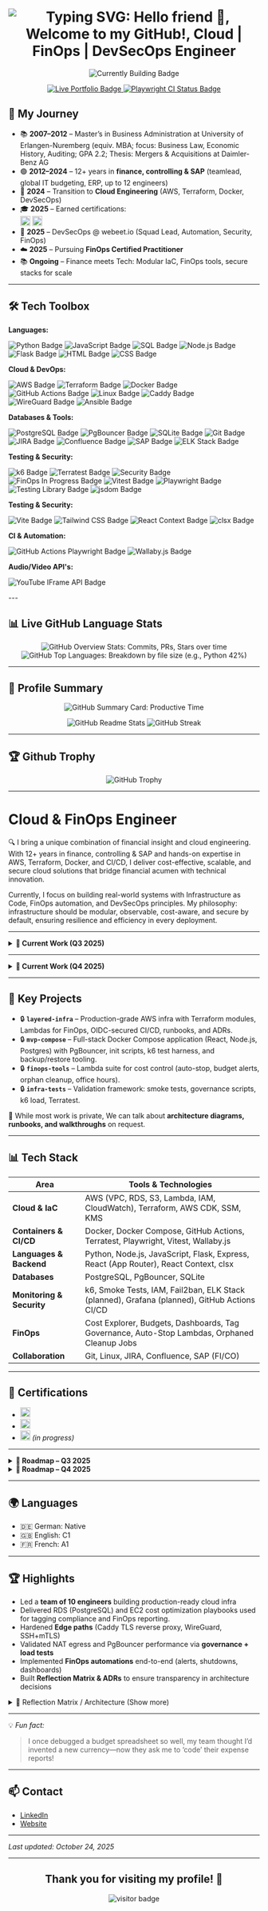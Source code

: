 <h1 align="center">
  <img src="https://readme-typing-svg.herokuapp.com?font=Bitcount+Grid+Double&size=35&duration=5000&pause=300&color=38C2FF&center=true&vCenter=true&width=800&height=90&lines=Hello%20friend%20%F0%9F%91%8B%3BWelcome%20to%20my%20GitHub%21%3BCloud%20%7C%20FinOps%20%7C%20DevSecOps%20Engineer" alt="Typing SVG: Hello friend 👋, Welcome to my GitHub!, Cloud | FinOps | DevSecOps Engineer" />
</h1>
  <div align="center">
  <img src="https://img.shields.io/badge/Currently%20Building-Portfolio%20(Q4%202025)-blueviolet?style=flat-square" alt="Currently Building Badge" />
  </div>
<p align="center">
  <a href="https://www.siebert.cv" target="_blank">
    <img src="https://img.shields.io/badge/Live-Portfolio_(siebert.cv)-blueviolet?style=flat-square&logo=vercel&logoColor=white" alt="Live Portfolio Badge" />
  </a>
  <a href="https://github.com/DanielSiebert-dev/portfolio-private/actions/workflows/playwright.yml" target="_blank">
    <img src="https://github.com/DanielSiebert-dev/portfolio-private/actions/workflows/playwright.yml/badge.svg" alt="Playwright CI Status Badge" />
  </a>
</p>

## 📌 My Journey

- 📚 **2007–2012** – Master’s in Business Administration at University of Erlangen-Nuremberg (equiv. MBA; focus: Business Law, Economic History, Auditing; GPA 2.2; Thesis: Mergers & Acquisitions at Daimler-Benz AG
- 🟢 **2012–2024** – 12+ years in **finance, controlling & SAP** (teamlead, global IT budgeting, ERP, up to 12 engineers)
- 🚀 **2024** – Transition to **Cloud Engineering** (AWS, Terraform, Docker, DevSecOps)
- 🎓 **2025** – Earned certifications:<br>
  <img src="https://img.shields.io/badge/AWS%20Cloud%20Practitioner-232F3E?style=flat-square&logo=amazonaws&logoColor=white" alt="AWS Cloud Practitioner Badge" height="20"/>
  <img src="https://img.shields.io/badge/AWS%20Solutions%20Architect-232F3E?style=flat-square&logo=amazonaws&logoColor=white" alt="AWS Solutions Architect Badge" height="20"/>
- 🔐 **2025** – DevSecOps @ webeet.io (Squad Lead, Automation, Security, FinOps)
- ☁️ **2025** – Pursuing **FinOps Certified Practitioner**
- 📚 **Ongoing** – Finance meets Tech: Modular IaC, FinOps tools, secure stacks for scale

---

## 🛠️ Tech Toolbox

**Languages:**  
<p align="left">
<img src="https://img.shields.io/badge/-Python-3776AB?style=flat&logo=python&logoColor=white" alt="Python Badge" />
<img src="https://img.shields.io/badge/-JavaScript-F7DF1E?style=flat&logo=javascript&logoColor=black" alt="JavaScript Badge" />
<img src="https://img.shields.io/badge/-SQL-000000?style=flat&logo=postgresql&logoColor=white" alt="SQL Badge" />
<img src="https://img.shields.io/badge/-Node.js-339933?style=flat&logo=node.js&logoColor=white" alt="Node.js Badge" />
<img src="https://img.shields.io/badge/-Flask-000000?style=flat&logo=flask&logoColor=white" alt="Flask Badge" />
<img src="https://img.shields.io/badge/-HTML-E34F26?style=flat&logo=html5&logoColor=white" alt="HTML Badge" />
<img src="https://img.shields.io/badge/-CSS-1572B6?style=flat&logo=css3&logoColor=white" alt="CSS Badge" />
</p>

**Cloud & DevOps:**  
<p align="left">
<img src="https://img.shields.io/badge/AWS-FF9900?style=flat&logo=amazon-aws&logoColor=white" alt="AWS Badge" />
<img src="https://img.shields.io/badge/-Terraform-7B42BC?style=flat&logo=terraform&logoColor=white" alt="Terraform Badge" />
<img src="https://img.shields.io/badge/-Docker-2496ED?style=flat&logo=docker&logoColor=white" alt="Docker Badge" />
<img src="https://img.shields.io/badge/GitHub_Actions-2088FF?style=flat&logo=github-actions&logoColor=white" alt="GitHub Actions Badge" />
<img src="https://img.shields.io/badge/-Linux-FCC624?style=flat&logo=linux&logoColor=black" alt="Linux Badge" />
<img src="https://img.shields.io/badge/Caddy-1F88C0?style=flat&logo=caddy&logoColor=white" alt="Caddy Badge" />
<img src="https://img.shields.io/badge/WireGuard-88171A?style=flat&logo=wireguard&logoColor=white" alt="WireGuard Badge" />
<img src="https://img.shields.io/badge/-Ansible-EE0000?style=flat&logo=ansible&logoColor=white" alt="Ansible Badge" />
</p>

**Databases & Tools:**  
<p align="left">
<img src="https://img.shields.io/badge/-PostgreSQL-336791?style=flat&logo=postgresql&logoColor=white" alt="PostgreSQL Badge" />
<img src="https://img.shields.io/badge/-PgBouncer-000000?style=flat&logoColor=white" alt="PgBouncer Badge" />
<img src="https://img.shields.io/badge/-SQLite-000000?style=flat&logoColor=white" alt="SQLite Badge" />
<img src="https://img.shields.io/badge/-Git-F05032?style=flat&logo=git&logoColor=white" alt="Git Badge" />
<img src="https://img.shields.io/badge/-JIRA-0052CC?style=flat&logo=jira&logoColor=white" alt="JIRA Badge" />
<img src="https://img.shields.io/badge/-Confluence-172B4D?style=flat&logo=confluence&logoColor=white" alt="Confluence Badge" />
<img src="https://img.shields.io/badge/-SAP-0FAAFF?style=flat&logo=sap&logoColor=white" alt="SAP Badge" />
<img src="https://img.shields.io/badge/ELK%20Stack-005571?style=flat&logoColor=white" alt="ELK Stack Badge" />
</p>

**Testing & Security:**  
<p align="left">
<img src="https://img.shields.io/badge/-k6-005571?style=flat&logoColor=white" alt="k6 Badge" />
<img src="https://img.shields.io/badge/-Terratest-00ADD8?style=flat&logo=go&logoColor=white" alt="Terratest Badge" />
<img src="https://img.shields.io/badge/-Security-000000?style=flat&logoColor=white" alt="Security Badge" />
<img src="https://img.shields.io/badge/FinOps-In_Progress-FFD700?style=flat&logoColor=black" alt="FinOps In Progress Badge" />
<img src="https://img.shields.io/badge/-Vitest-6E9F18?style=flat&logo=vitest&logoColor=white" alt="Vitest Badge" />
<img src="https://img.shields.io/badge/-Playwright-2EAD33?style=flat&logo=playwright&logoColor=white" alt="Playwright Badge" />
<img src="https://img.shields.io/badge/-TestingLibrary-E33332?style=flat&logo=testinglibrary&logoColor=white" alt="Testing Library Badge" />
<img src="https://img.shields.io/badge/-jsdom-000000?style=flat&logo=jsdom&logoColor=white" alt="jsdom Badge" />
</p>

**Testing & Security:** 
<p align="left">
<img src="https://img.shields.io/badge/-Vite-646CFF?style=flat&logo=vite&logoColor=white" alt="Vite Badge" />
<img src="https://img.shields.io/badge/-Tailwind_CSS-06B6D4?style=flat&logo=tailwindcss&logoColor=white" alt="Tailwind CSS Badge" />
<img src="https://img.shields.io/badge/-React_Context-61DAFB?style=flat&logo=react&logoColor=white" alt="React Context Badge" />
<img src="https://img.shields.io/badge/-clsx-000000?style=flat&logoColor=white" alt="clsx Badge" />
</p>

**CI & Automation:** 
<p align="left">
<img src="https://img.shields.io/badge/-GitHub_Actions_Playwright-2088FF?style=flat&logo=github-actions&logoColor=white" alt="GitHub Actions Playwright Badge" />
<img src="https://img.shields.io/badge/-Wallaby.js-F03C15?style=flat&logo=wallaby&logoColor=white" alt="Wallaby.js Badge" />
</p>

**Audio/Video API's:** 
<p align="left">
<img src="https://img.shields.io/badge/-YouTube%20IFrame%20API-FF0000?style=flat&logo=youtube&logoColor=white" alt="YouTube IFrame API Badge" />
</p>
---

## 📊 Live GitHub Language Stats
<p align="center">
  <img src="https://raw.githubusercontent.com/DanielSiebert-dev/GitHub-Stats-Visualization/master/generated/overview.svg" alt="GitHub Overview Stats: Commits, PRs, Stars over time" />
  <img src="https://raw.githubusercontent.com/DanielSiebert-dev/GitHub-Stats-Visualization/master/generated/languages.svg" alt="GitHub Top Languages: Breakdown by file size (e.g., Python 42%)" />
</p>

---

## 🌟 Profile Summary

<p align="center">
  <img src="http://github-profile-summary-cards.vercel.app/api/cards/productive-time?username=DanielSiebert-dev&count_private=true&include_all_commits=true&theme=github_dark&utcOffset=8&cache_bust=1&v=9" alt="GitHub Summary Card: Productive Time" />
</p>

<p align="center">
  <img src="https://github-readme-stats-one-livid-30.vercel.app/api?username=DanielSiebert-dev&theme=github_dark&count_private=true&custom_title=GitHub%20Stats&hide_title=true&show_icons=true&hide_border=true" alt="GitHub Readme Stats" />
  <img src="https://github-readme-streak-stats-pi-olive.vercel.app?user=DanielSiebert-dev&theme=github-dark&hide_border=true&card_width=339&card_height=197" alt="GitHub Streak" />
</p>

---

## 🏆 Github Trophy

<p align="center">
  <img src="https://github-profile-trophy.screw-hand.vercel.app/?username=DanielSiebert-dev&theme=juicyfresh&column=-1&rank=SSS,SS,S,AAA,AA,A,B,C&no-frame=true&no-bg=true&margin-w=6&card_width=120" alt="GitHub Trophy" />
</p>

---

# Cloud & FinOps Engineer

🔍 I bring a unique combination of financial insight and cloud engineering. With 12+ years in finance, controlling & SAP and hands-on expertise in AWS, Terraform, Docker, and CI/CD, I deliver cost-effective, scalable, and secure cloud solutions that bridge financial acumen with technical innovation.

Currently, I focus on building real-world systems with Infrastructure as Code, FinOps automation, and DevSecOps principles. My philosophy: infrastructure should be modular, observable, cost-aware, and secure by default, ensuring resilience and efficiency in every deployment.

---

<details>
  <summary><strong>🔧 Current Work (Q3 2025)</strong></summary>

- **Terraform-based AWS Infrastructure**  
  Modular stacks: VPC, EC2, ALB, ASG, RDS, S3, IAM. Remote backends with S3+DynamoDB. IAM scoped via OIDC → least privilege.  
- **FinOps Automation**  
  Tag-based dashboards, auto-stop Lambdas, orphaned cleanup, budget alerts, office-hour scheduling. Transparent cost visibility with Cost Explorer.  

<p align="center">
  <img src="docs/Infrastructure.png" alt="Architecture Overview" />
</p>

  **RDS & EC2 Optimization**  
  Consolidated RDS (PostgreSQL) instances and tuned PgBouncer connection pools to reduce idle compute.  
  Analyzed CloudWatch metrics (CPU, I/O, network) and right-sized EC2 fleets via Terraform.  
  Created tagging-based Cost Explorer dashboards and Excel/Power BI exports for spend visibility.  
  Automated license and instance-type reporting for compliance and cost governance.
  > These initiatives reduced idle compute and improved visibility across our AWS environments by over 30 %.  
- **DevSecOps Workflows**  
  GitHub Actions pipelines with drift detection, fmt/lint gates, smoke tests. Bastion-controlled and IaC-driven deployments.  
- **App & Data Platform**  
  Docker Compose stacks (Node.js + Postgres + PgBouncer). Connection pooling validated with **k6** load tests (p90 <200ms). Runbooks for DB admin via SSH+mTLS.  
- **Secrets & Access Management**  
  IAM policies, SSM Parameter Store, session-based admin paths, encryption with KMS.  

</details>

---

<details>
  <summary><strong>🔧 Current Work (Q4 2025)</strong></summary>

- **Interactive Portfolio Website ([siebert.cv](https://www.siebert.cv))**  
  Designed, developed, and deployed a modern, creative portfolio using **Next.js**, **Tailwind CSS**, and **Vite**. The site showcases real projects, a dynamic architecture section, and a persistent music player. Built with clean design, rapid load times, and developer-first tooling in mind.
  - Integrated **YouTube-based audio player** with autoplay playlist, volume control, and marquee scrolling titles  
  - Persistent global player via React Context, custom hooks, and App Router  
  - Route-safe design and scroll handling for long track titles  
  - Inspired by music streaming UI with strong testing guarantees  

- **Phase2 Architecture: Modular Music Player Development**  
  - Built entirely from scratch using test-driven development  
  - Features include: fade-in/out track titles, overflow detection, looped marquee, playlist navigation, and track sync  
  - Architecture supports component isolation and animation control for future extensions (e.g. waveform display, lyrics integration)  

- **Testing & Automation**  
  - Full **Playwright E2E suite** testing user flow: playback, transitions, page navigation, auto-loop  
  - **Vitest** unit tests for React logic, animation states, and hook behaviors  
  - CI integration with GitHub Actions enforcing strict merge policy (e.g. no green → no merge)  
  - Local dev support with Wallaby.js for instant TDD feedback  

- **Freelance & Personal Branding**  
  - Portfolio illustrates strong blend of **creative frontend** and **infrastructure expertise**  
  - Emphasis on live examples, transparent project structure, and progressive enhancement  
  - Storytelling through README, music player, and UI interaction  
  - Launched under custom domain: [www.siebert.cv](https://www.siebert.cv)  

> This project represents the culmination of Q4 efforts in design, testing, infra, and communication. It acts as a living showcase for both frontend craft and backend rigor.

</details>

---

## 📂 Key Projects

- 🔒 **`layered-infra`** – Production-grade AWS infra with Terraform modules, Lambdas for FinOps, OIDC-secured CI/CD, runbooks, and ADRs.  
- 🔒 **`mvp-compose`** – Full-stack Docker Compose application (React, Node.js, Postgres) with PgBouncer, init scripts, k6 test harness, and backup/restore tooling.  
- 🔒 **`finops-tools`** – Lambda suite for cost control (auto-stop, budget alerts, orphan cleanup, office hours).  
- 🔒 **`infra-tests`** – Validation framework: smoke tests, governance scripts, k6 load, Terratest.  

📎 While most work is private, We can talk about **architecture diagrams, runbooks, and walkthroughs** on request.  

---

## 📊 Tech Stack

| Area                      | Tools & Technologies                                                                            |
|---------------------------|-------------------------------------------------------------------------------------------------|
| **Cloud & IaC**           | AWS (VPC, RDS, S3, Lambda, IAM, CloudWatch), Terraform, AWS CDK, SSM, KMS                       |
| **Containers & CI/CD**    | Docker, Docker Compose, GitHub Actions, Terratest, Playwright, Vitest, Wallaby.js               |
| **Languages & Backend**   | Python, Node.js, JavaScript, Flask, Express, React (App Router), React Context, clsx            |
| **Databases**             | PostgreSQL, PgBouncer, SQLite                                                                   |
| **Monitoring & Security** | k6, Smoke Tests, IAM, Fail2ban, ELK Stack (planned), Grafana (planned), GitHub Actions CI/CD    |
| **FinOps**                | Cost Explorer, Budgets, Dashboards, Tag Governance, Auto-Stop Lambdas, Orphaned Cleanup Jobs    |
| **Collaboration**         | Git, Linux, JIRA, Confluence, SAP (FI/CO)                                                       |

---

## 🧾 Certifications

- <img src="https://img.shields.io/badge/AWS%20Cloud%20Practitioner-232F3E?style=flat-square&logo=amazonaws&logoColor=white" alt="AWS Cloud Practitioner Badge" height="20"/>
- <img src="https://img.shields.io/badge/AWS%20Solutions%20Architect-232F3E?style=flat-square&logo=amazonaws&logoColor=white" alt="AWS Solutions Architect Badge" height="20"/>
- <img src="https://img.shields.io/badge/FinOps-Certified%20Practitioner-FFD700?style=flat&logo=finops&logoColor=black" alt="FinOps Certified Practitioner Badge" height="20"/> *(in progress)*

---
<details>
  <summary><strong>📅 Roadmap – Q3 2025</strong></summary>

- [x] Terraform infra with modular ASG + ALB  
- [x] Auto-stop Lambda for QA environments  
- [x] Orphaned EBS & Snapshot cleanup  
- [x] Cost Explorer dashboards by tag  
- [x] Backup/restore automation with CI coverage  
- [x] Logging + Metrics foundation (Loki + Prometheus)  
- [x] Security scans in CI/CD (tfsec, Checkov, Trivy)  

</details>

<details>
  <summary><strong>📅 Roadmap – Q4 2025</strong></summary>

- [x] Persistent Audio Player with YouTube backend  
  Designed and implemented a fully client-side, header-integrated music player using React Context and YouTube audio. Supports:
  - Minimal UI with play/pause, skip, volume control  
  - Persistent playback across route changes (Next.js App Router)  
  - Smooth title fade-in and controlled marquee scrolling for long track names  
  - Modular architecture using Phase2 feature roadmap  

- [x] E2E Tests with Playwright  
  Built Playwright test suite to validate user interactions (play, skip, loop)  
  Enforced guardrails for GitHub Actions and CI/CD merging policies.  

- [x] Creative Freelance Development  
  - Portfolio enhanced to reflect hands-on Dev + Infra skills  
  - Feature-driven development (TDD style) with `Vitest`, `jsdom`, and `@testing-library/react`  
  - Focus: Clean animations, resilient components, and optimized test coverage  

- [x] 🌐 Deployment Ready (Vercel)  
  - `portfolio-private` refactored for production deployment  
  - Analytics tracking (Q1 2026)  

</details>

---

## 🌍 Languages

- 🇩🇪 German: Native  
- 🇬🇧 English: C1  
- 🇫🇷 French: A1  

---

## 🏆 Highlights

- Led a **team of 10 engineers** building production-ready cloud infra  
- Delivered RDS (PostgreSQL) and EC2 cost optimization playbooks used for tagging compliance and FinOps reporting.
- Hardened **Edge paths** (Caddy TLS reverse proxy, WireGuard, SSH+mTLS)  
- Validated NAT egress and PgBouncer performance via **governance + load tests**  
- Implemented **FinOps automations** end-to-end (alerts, shutdowns, dashboards)  
- Built **Reflection Matrix & ADRs** to ensure transparency in architecture decisions  

<details>
  <summary>🧠 Reflection Matrix / Architecture (Show more)</summary>
  
  ```text
                        CI/CD PLANE                      CONTROL PLANE
+------------------+        |                     +------------------------------+
| Devs / QA        |        | OIDC trust          |  IAM / KMS / SSM             |
| pull requests    |  ----> | assumption policy   |  - Roles for CI & EC2        |
+------------------+        |                     |  - KMS keys for SSM          |
                            v                     |  - SSM params (registry/app) |
                    +------------------------+    +------------------------------+
                    | GitHub Actions Runner  |
                    | - Artifact build       |          DATA PLANE
                    | - Push to Registry     |          (east–west & north–south)
                    +-----------+------------+
                                |
                                | HTTPS push/pull (443)
                                v
==============================  AWS VPC (10.0.0.0/16)  ====================================
| Public Subnet (10.0.1.0/24)                                      Private (10.0.2.0/24)     |
|                                                                                            |
| +------------------------------------------+     mTLS/HTTPS proxy     +---------------+    |
| | Edge VM                                  | <------------------------ | App VM        |   |
| | - Caddy (TLS termination, SNI routing)   |                           | - App         |   |
| | - Split Registry (ext/int DNS)           |   outbound through NAT    | - PgBouncer   |   |
| | - NAT (masquerade, src/dst check off)    | ----------------------->  | - Postgres    |   |
| | - WireGuard (51820/UDP admin plane)      |                           +---------------+   |
| | - UFW default-deny; fail2ban sshd        |                                               |
| +------------------------------------------+                                               |
=============================================================================================
       |              |                  |                          |
       |              |                  |                          |
       v              v                  v                          v
  Route53/NS     TLS issuance      SSM param reads             FinOps jobs
  (A/ALIAS)      (internal CA or   (pull credentials &         (Auto-Stop, Office Hours,
                 ACME public)      runtime config)             Orphaned Cleanup, Budgets)
  ```
</details>

---

💡 *Fun fact:*  
> I once debugged a budget spreadsheet so well, my team thought I’d invented a new currency—now they ask me to ‘code’ their expense reports!

---

## 📫 Contact

- [LinkedIn](https://www.linkedin.com/in/daniel--siebert/)  
- [Website](https://www.siebert.cv)

---

*Last updated: October 24, 2025*  

---

<div align="center">
  <h2>Thank you for visiting my profile! 🌟</h2>
  <p>
    <img src="https://visitor-badge.laobi.icu/badge?page_id=DanielSiebert-dev.visitor-badge&format=true" alt="visitor badge" />
  </p>
</div>
